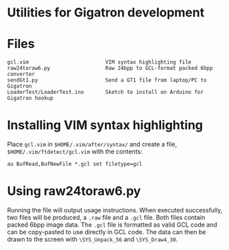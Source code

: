 Utilities for Gigatron development
==================================

Files
=====
```
gcl.vim                         VIM syntax highlighting file
raw24toraw6.py                  Raw 24bpp to GCL-format packed 6bpp converter
sendGt1.py                      Send a GT1 file from laptop/PC to Gigatron
LoaderTest/LoaderTest.ino       Sketch to install on Arduino for Gigatron hookup
```

Installing VIM syntax highlighting
==================================

Place `gcl.vim` in `$HOME/.vim/after/syntax/` and create a file,
`$HOME/.vim/ftdetect/gcl.vim` with the contents:

```
au BufRead,BufNewFile *.gcl set filetype=gcl
```

Using raw24toraw6.py
====================

Running the file will output usage instructions. When executed successfully,
two files will be produced, a `.raw` file and a `.gcl` file. Both files contain
packed 6bpp image data. The `.gcl` file is formatted as valid GCL code and can
be copy-pasted to use directly in GCL code. The data can then be drawn to the
screen with `\SYS_Unpack_56` and `\SYS_Draw4_30`.
